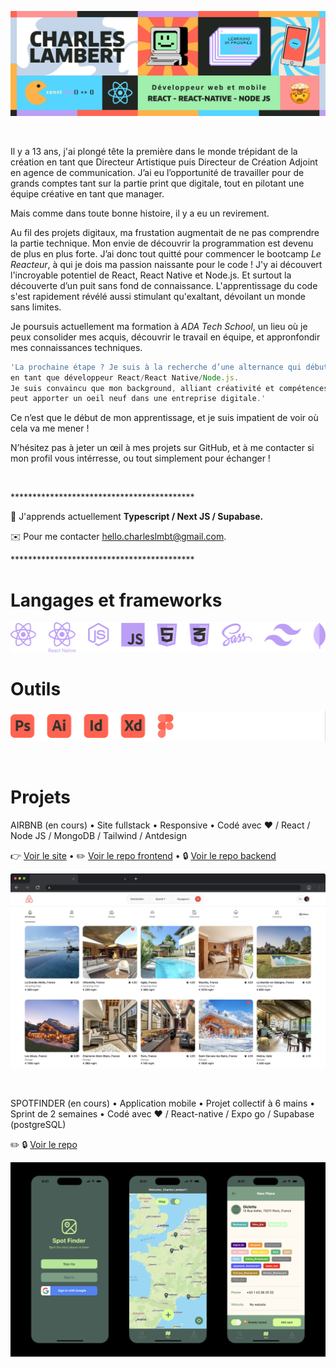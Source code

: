 ![Charles Lambert, développeur web et mobile, React/React Native/Node JS](https://github.com/Charleslmbrt/Charleslmbrt/blob/main/header_github.jpg)

<br>

<p>Il y a 13 ans, j'ai plongé tête la première dans le monde trépidant de la création en tant que Directeur Artistique puis Directeur de Création Adjoint en agence de communication. J’ai eu l’opportunité de travailler pour de grands comptes tant sur la partie print que digitale, tout en pilotant une équipe créative en tant que manager.

Mais comme dans toute bonne histoire, il y a eu un revirement. 

Au fil des projets digitaux, ma frustation augmentait de ne pas comprendre la partie technique. Mon envie de découvrir la programmation est devenu de plus en plus forte. J’ai donc tout quitté pour commencer le bootcamp *Le Reacteur*, à qui je dois ma passion naissante pour le code ! J'y ai découvert l'incroyable potentiel de React, React Native et Node.js. Et surtout la découverte d’un puit sans fond de connaissance. L'apprentissage du code s'est rapidement révélé aussi stimulant qu'exaltant, dévoilant un monde sans limites.

Je poursuis actuellement ma formation à *ADA Tech School*, un lieu où je peux consolider mes acquis, découvrir le travail en équipe, et appronfondir mes connaissances techniques.

```javascript
'La prochaine étape ? Je suis à la recherche d’une alternance qui débuterai en septembre 2023,
en tant que développeur React/React Native/Node.js.
Je suis convaincu que mon background, alliant créativité et compétences techniques nouvellement acquises,
peut apporter un oeil neuf dans une entreprise digitale.'
```

Ce n’est que le début de mon apprentissage, et je suis impatient de voir où cela va me mener !

N’hésitez pas à jeter un œil à mes projets sur GitHub, et à me contacter si mon profil vous intérresse, ou tout simplement pour échanger !</p>

<br>
<p>******************************************</p>

🧠 J'apprends actuellement **Typescript / Next JS / Supabase.**

✉️ Pour me contacter [hello.charleslmbt@gmail.com](mailto:hello.charleslmbt@gmail.com).

<p>******************************************</p>


# Langages et frameworks


![Texte alternatif](https://github.com/Charleslmbrt/Charleslmbrt/blob/main/langages_frameworks.svg)

# Outils


![Texte alternatif](https://github.com/Charleslmbrt/Charleslmbrt/blob/main/outils.svg)

<br>

# Projets

AIRBNB (en cours) • Site fullstack • Responsive • Codé avec ❤️ / React / Node JS / MongoDB / Tailwind / Antdesign

👉 [Voir le site](https://airbnb-frontend-five.vercel.app/) • ✏️ [Voir le repo frontend](https://github.com/Charleslmbrt/airbnb_frontend) • 🔒 [Voir le repo backend](https://github.com/Charleslmbrt/airbnb_backend)

![Site clone Airbnb](https://github.com/Charleslmbrt/Charleslmbrt/blob/main/airbnb_01.jpg)

<br>

SPOTFINDER (en cours) • Application mobile • Projet collectif à 6 mains • Sprint de 2 semaines • Codé avec ❤️ / React-native / Expo go / Supabase (postgreSQL)

✏️ 🔒 [Voir le repo](https://github.com/Charleslmbrt/spot-finder)

![Application mobile Spotfinder](https://github.com/Charleslmbrt/Charleslmbrt/blob/main/spotfinder.jpg)






